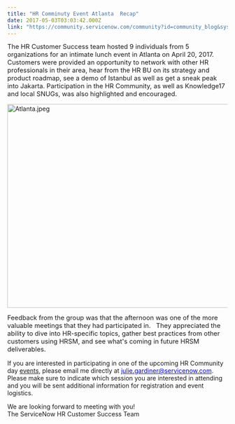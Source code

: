 ```yaml
---
title: "HR Comminuty Event Atlanta  Recap"
date: 2017-05-03T03:03:42.000Z
link: "https://community.servicenow.com/community?id=community_blog&sys_id=6f5e2eaddbd0dbc01dcaf3231f96192c"
---
```

<p><span style="font-size: 11.0pt;">The HR Customer Success team hosted 9 individuals from 5 organizations for an intimate lunch event in Atlanta on April 20, 2017.   Customers were provided an opportunity to network with other HR professionals in their area, hear from the HR BU on its strategy and product roadmap, see a demo of Istanbul as well as get a sneak peak into Jakarta. Participation in the HR Community, as well as Knowledge17 and local SNUGs, was also highlighted and encouraged.</span></p><p></p><p><img  alt="Atlanta.jpeg" class="image-1 jive-image" src="1159ef7ddb181fc03eb27a9e0f961961.iix" style="width: 620px; height: 465px;"/></p><p></p><p><span style="font-size: 11.0pt;">Feedback from the group was that the afternoon was one of the more valuable meetings that they had participated in.   They appreciated the ability to dive into HR-specific topics, gather best practices from other customers using HRSM, and see what's coming in future HRSM deliverables. </span></p><p></p><p style="margin-top: auto; margin-bottom: auto;">If you are interested in participating in one of the upcoming HR Community day <a title="" _jive_internal="true" href="/community?id=community_blog&sys_id=356dea29dbd0dbc01dcaf3231f961960">events</a>, please email me directly at <a class="jive-link-email-small" href="mailto:julie.gardiner@servicenow.com"><span style="color: blue;">julie.gardiner@servicenow.com</span></a>. Please make sure to indicate which session you are interested in attending and you will be sent additional information for registration and event logistics.</p><p></p><p style="margin-top: auto; margin-bottom: auto;">We are looking forward to meeting with you!</p><p style="margin-top: auto; margin-bottom: auto;">The ServiceNow HR Customer Success Team</p>